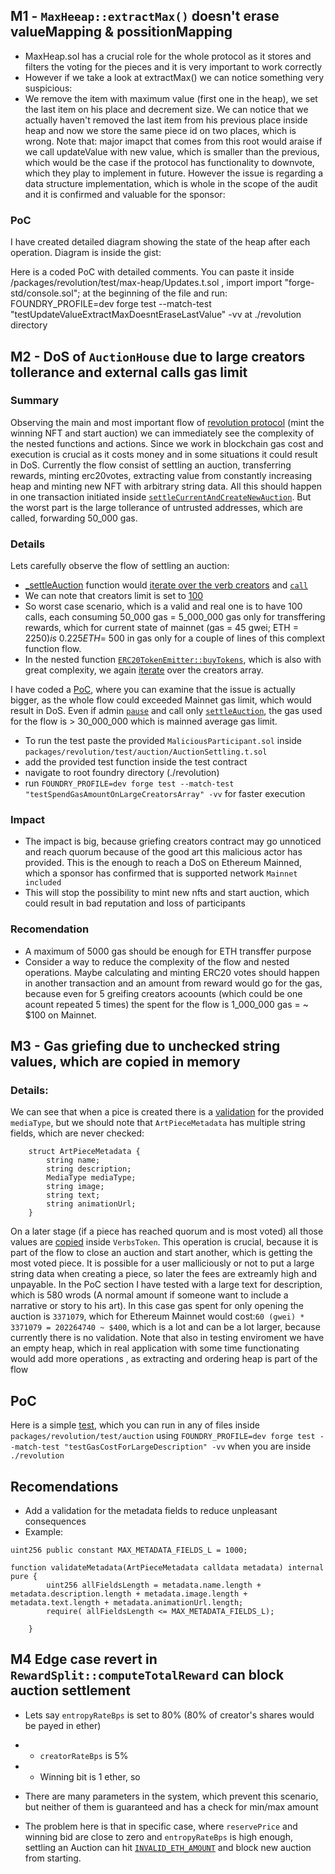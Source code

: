 ## M1 - `MaxHeeap::extractMax()` doesn't erase valueMapping & possitionMapping

- MaxHeap.sol has a crucial role for the whole protocol as it stores and filters the voting for the pieces and it is very important to work correctly
- However if we take a look at extractMax() we can notice something very suspicious:
- We remove the item with maximum value (first one in the heap), we set the last item on his place and decrement size. We can notice that we actually haven't removed the last item from his previous place inside heap and now we store the same piece id on two places, which is wrong.
Note that: major imapct that comes from this root would araise if we call updateValue with new value, which is smaller than the previous, which would be the case if the protocol has functionality to downvote, which they play to implement in future. However the issue is regarding a data structure implementation, which is whole in the scope of the audit and it is confirmed and valuable for the sponsor:

### PoC
I have created detailed diagram showing the state of the heap after each operation. Diagram is inside the gist:

Here is a coded PoC with detailed comments.
You can paste it inside /packages/revolution/test/max-heap/Updates.t.sol , import import "forge-std/console.sol"; at the beginning of the file and run:
FOUNDRY_PROFILE=dev forge test --match-test "testUpdateValueExtractMaxDoesntEraseLastValue" -vv at ./revolution directory


## M2 - DoS of `AuctionHouse` due to large creators tollerance and external calls gas limit

### Summary 
Observing the main and most important flow of [revolution protocol](https://github.com/code-423n4/2023-12-revolutionprotocol) (mint the winning NFT and start auction) we can immediately see the complexity of the nested functions and actions. Since we work in blockchain gas cost and execution is crucial as it costs money and in some situations it could result in DoS. Currently the flow consist of settling an auction, transferring rewards, minting erc20votes, extracting value from constantly increasing heap and minting new NFT with arbitrary string data. All this should happen in one transaction initiated inside [`settleCurrentAndCreateNewAuction`](https://github.com/code-423n4/2023-12-revolutionprotocol/blob/d42cc62b873a1b2b44f57310f9d4bbfdd875e8d6/packages/revolution/src/AuctionHouse.sol#L152). But the worst part is the large tollerance of untrusted addresses, which are called, forwarding 50_000 gas.
### Details
Lets carefully observe the flow of settling an auction:
- [_settleAuction](https://github.com/code-423n4/2023-12-revolutionprotocol/blob/d42cc62b873a1b2b44f57310f9d4bbfdd875e8d6/packages/revolution/src/AuctionHouse.sol#L336) function would [iterate over the verb creators](https://github.com/code-423n4/2023-12-revolutionprotocol/blob/d42cc62b873a1b2b44f57310f9d4bbfdd875e8d6/packages/revolution/src/AuctionHouse.sol#L383-L395) and [`call`](https://github.com/code-423n4/2023-12-revolutionprotocol/blob/d42cc62b873a1b2b44f57310f9d4bbfdd875e8d6/packages/revolution/src/AuctionHouse.sol#L429)
- We can note that creators limit is set to [100](https://github.com/code-423n4/2023-12-revolutionprotocol/blob/d42cc62b873a1b2b44f57310f9d4bbfdd875e8d6/packages/revolution/src/CultureIndex.sol#L75)
- So worst case scenario, which is a valid and real one is to have 100 calls, each consuming 50_000 gas = 5_000_000 gas only for transffering rewards, which for current state of mainnet (gas = 45 gwei; ETH = $2250) is ~ 0.225 ETH = ~$500 in gas only for a couple of lines of this complext function flow.
- In the nested function [`ERC20TokenEmitter::buyTokens`](https://github.com/code-423n4/2023-12-revolutionprotocol/blob/d42cc62b873a1b2b44f57310f9d4bbfdd875e8d6/packages/revolution/src/ERC20TokenEmitter.sol#L152), which is also with great complexity, we again [iterate](https://github.com/code-423n4/2023-12-revolutionprotocol/blob/d42cc62b873a1b2b44f57310f9d4bbfdd875e8d6/packages/revolution/src/ERC20TokenEmitter.sol#L209-L215) over the creators array.

I have coded a [PoC](https://gist.github.com/NicolaMirchev/2e7868233240e0d0f3d613c823f90c96), where you can examine that the issue is actually bigger, as the whole flow could exceeded Mainnet gas limit, which would result in DoS. Even if admin [`pause`](https://github.com/code-423n4/2023-12-revolutionprotocol/blob/d42cc62b873a1b2b44f57310f9d4bbfdd875e8d6/packages/revolution/src/AuctionHouse.sol#L208) and call only [`settleAuction`](https://github.com/code-423n4/2023-12-revolutionprotocol/blob/d42cc62b873a1b2b44f57310f9d4bbfdd875e8d6/packages/revolution/src/AuctionHouse.sol#L161C14-L161C27), the gas used for the flow is > 30_000_000 which is mainned average gas limit.
- To run the test paste the provided `MaliciousParticipant.sol` inside `packages/revolution/test/auction/AuctionSettling.t.sol`
- add the provided test function inside the test contract 
- navigate to root foundry directory (./revolution)
- run `FOUNDRY_PROFILE=dev forge test --match-test "testSpendGasAmountOnLargeCreatorsArray" -vv` for faster execution

### Impact
- The impact is big, because griefing creators contract may go unnoticed and reach quorum because of the good art this malicious actor has provided. This is the enough to reach a DoS on Ethereum Mainned, which a sponsor has confirmed that is supported network `Mainnet included`
- This will stop the possibility to mint new nfts and start auction, which could result in bad reputation and loss of participants

### Recomendation
- A maximum of 5000 gas should be enough for ETH transffer purpose
- Consider a way to reduce the complexity of the flow and nested operations. Maybe calculating and minting ERC20 votes should happen in another transaction and an amount from reward would go for the gas, because even for 5 greifing creators acoounts (which could be one acount repeated 5 times) the spent for the flow is 1_000_000 gas = ~ $100 on Mainnet.



## M3 - Gas griefing due to unchecked string values, which are copied in memory
### Details:
We can see that when a pice is created there is a [validation](https://github.com/code-423n4/2023-12-revolutionprotocol/blob/d42cc62b873a1b2b44f57310f9d4bbfdd875e8d6/packages/revolution/src/CultureIndex.sol#L160-L168) for the provided `mediaType`, but we should note that `ArtPieceMetadata` has multiple string fields, which are never checked:
```
    struct ArtPieceMetadata {
        string name;
        string description;
        MediaType mediaType;
        string image;
        string text;
        string animationUrl;
    }
```
On a later stage (if a piece has reached quorum and is most voted) all those values are [copied](https://github.com/code-423n4/2023-12-revolutionprotocol/blob/d42cc62b873a1b2b44f57310f9d4bbfdd875e8d6/packages/revolution/src/VerbsToken.sol#L299) inside `VerbsToken`. This operation is crucial, because it is part of the flow to close an auction and start another, which is getting the most voted piece.
It is possible for a user malliciously or not to put a large string data when creating a piece, so later the fees are extreamly high and unpayable. In the PoC section I have tested with a large text for description, which is 580 wrods (A normal amount if someone want to include a narrative or story to his art). In this case gas spent for only opening the auction is `3371079`, which for Ethereum Mainnet would cost:`60 (gwei) * 3371079 = 202264740 ~ $400`, which is a lot and can be a lot larger, because currently there is no validation.
Note that also in testing enviroment we have an empty heap, which in real application with some time functionating would add more operations , as extracting and ordering heap is part of the flow

## PoC
Here is a simple [test](https://gist.github.com/NicolaMirchev/1a0f9da7312ed17548bff6f8029374e4), which you can run in any of files inside `packages/revolution/test/auction` using `FOUNDRY_PROFILE=dev forge test --match-test "testGasCostForLargeDescription" -vv` when you are inside `./revolution`

## Recomendations
- Add a validation for the metadata fields to reduce unpleasant consequences
- Example:
```
uint256 public constant MAX_METADATA_FIELDS_L = 1000;

function validateMetadata(ArtPieceMetadata calldata metadata) internal pure {
      	uint256 allFieldsLength = metadata.name.length + metadata.description.length + metadata.image.length + metadata.text.length + metadata.animationUrl.length;
        require( allFieldsLength <= MAX_METADATA_FIELDS_L);

    }
```

## М4 Edge case revert in `RewardSplit::computeTotalReward`  can block auction settlement
- Lets say `entropyRateBps` is set to 80% (80% of creator's shares would be payed in ether)
- - `creatorRateBps` is 5%
- - Winning bit is 1 ether, so 

- There are many parameters in the system, which prevent this scenario, but neither of them is guaranteed and has a check for min/max amount
- The problem here is that in specific case, where `reservePrice` and winning bid are close to zero and `entropyRateBps` is high enough, settling an Auction can hit [`INVALID_ETH_AMOUNT`](https://github.com/code-423n4/2023-12-revolutionprotocol/blob/d42cc62b873a1b2b44f57310f9d4bbfdd875e8d6/packages/protocol-rewards/src/abstract/RewardSplits.sol#L41) and block new auction from starting. 
